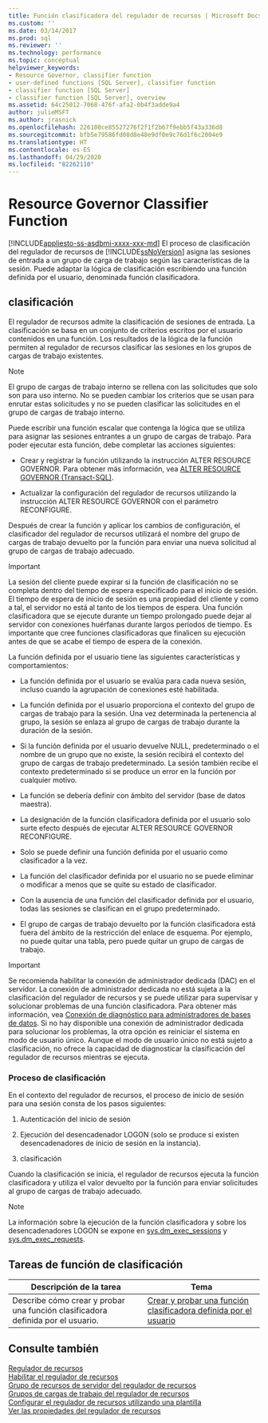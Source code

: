 ```yaml
---
title: Función clasificadora del regulador de recursos | Microsoft Docs
ms.custom: ''
ms.date: 03/14/2017
ms.prod: sql
ms.reviewer: ''
ms.technology: performance
ms.topic: conceptual
helpviewer_keywords:
- Resource Governor, classifier function
- user-defined functions [SQL Server], classifier function
- classifier function [SQL Server]
- classifier function [SQL Server], overview
ms.assetid: 64c25012-7068-476f-afa2-0b4f3adde9a4
author: julieMSFT
ms.author: jrasnick
ms.openlocfilehash: 226100ce85527276f2f1f2b67f9ebb5f43a336d8
ms.sourcegitcommit: bfb5e79586fd08d8e48e9df0e9c76d1f6c2004e9
ms.translationtype: HT
ms.contentlocale: es-ES
ms.lasthandoff: 04/29/2020
ms.locfileid: "82262110"
---
```

# <a name="resource-governor-classifier-function"></a>Resource Governor Classifier Function
[!INCLUDE[appliesto-ss-asdbmi-xxxx-xxx-md](../../includes/appliesto-ss-asdbmi-xxxx-xxx-md.md)]
  El proceso de clasificación del regulador de recursos de [!INCLUDE[ssNoVersion](../../includes/ssnoversion-md.md)] asigna las sesiones de entrada a un grupo de carga de trabajo según las características de la sesión. Puede adaptar la lógica de clasificación escribiendo una función definida por el usuario, denominada función clasificadora.  
  
## <a name="classification"></a>clasificación  
 El regulador de recursos admite la clasificación de sesiones de entrada. La clasificación se basa en un conjunto de criterios escritos por el usuario contenidos en una función. Los resultados de la lógica de la función permiten al regulador de recursos clasificar las sesiones en los grupos de cargas de trabajo existentes.  
  
> [!NOTE]  
>  El grupo de cargas de trabajo interno se rellena con las solicitudes que solo son para uso interno. No se pueden cambiar los criterios que se usan para enrutar estas solicitudes y no se pueden clasificar las solicitudes en el grupo de cargas de trabajo interno.  
  
 Puede escribir una función escalar que contenga la lógica que se utiliza para asignar las sesiones entrantes a un grupo de cargas de trabajo. Para poder ejecutar esta función, debe completar las acciones siguientes:  
  
-   Crear y registrar la función utilizando la instrucción ALTER RESOURCE GOVERNOR. Para obtener más información, vea [ALTER RESOURCE GOVERNOR &#40;Transact-SQL&#41;](../../t-sql/statements/alter-resource-governor-transact-sql.md).  
  
-   Actualizar la configuración del regulador de recursos utilizando la instrucción ALTER RESOURCE GOVERNOR con el parámetro RECONFIGURE.  
  
 Después de crear la función y aplicar los cambios de configuración, el clasificador del regulador de recursos utilizará el nombre del grupo de cargas de trabajo devuelto por la función para enviar una nueva solicitud al grupo de cargas de trabajo adecuado.  
  
> [!IMPORTANT]  
>  La sesión del cliente puede expirar si la función de clasificación no se completa dentro del tiempo de espera especificado para el inicio de sesión. El tiempo de espera de inicio de sesión es una propiedad del cliente y como a tal, el servidor no está al tanto de los tiempos de espera. Una función clasificadora que se ejecute durante un tiempo prolongado puede dejar al servidor con conexiones huérfanas durante largos períodos de tiempo. Es importante que cree funciones clasificadoras que finalicen su ejecución antes de que se acabe el tiempo de espera de la conexión.  
  
 La función definida por el usuario tiene las siguientes características y comportamientos:  
  
-   La función definida por el usuario se evalúa para cada nueva sesión, incluso cuando la agrupación de conexiones esté habilitada.  
  
-   La función definida por el usuario proporciona el contexto del grupo de cargas de trabajo para la sesión. Una vez determinada la pertenencia al grupo, la sesión se enlaza al grupo de cargas de trabajo durante la duración de la sesión.  
  
-   Si la función definida por el usuario devuelve NULL, predeterminado o el nombre de un grupo que no existe, la sesión recibirá el contexto del grupo de cargas de trabajo predeterminado. La sesión también recibe el contexto predeterminado si se produce un error en la función por cualquier motivo.  
  
-   La función se debería definir con ámbito del servidor (base de datos maestra).  
  
-   La designación de la función clasificadora definida por el usuario solo surte efecto después de ejecutar ALTER RESOURCE GOVERNOR RECONFIGURE.  
  
-   Solo se puede definir una función definida por el usuario como clasificador a la vez.  
  
-   La función del clasificador definida por el usuario no se puede eliminar o modificar a menos que se quite su estado de clasificador.  
  
-   Con la ausencia de una función del clasificador definida por el usuario, todas las sesiones se clasifican en el grupo predeterminado.  
  
-   El grupo de cargas de trabajo devuelto por la función clasificadora está fuera del ámbito de la restricción del enlace de esquema. Por ejemplo, no puede quitar una tabla, pero puede quitar un grupo de cargas de trabajo.  
  
> [!IMPORTANT]  
>  Se recomienda habilitar la conexión de administrador dedicada (DAC) en el servidor. La conexión de administrador dedicada no está sujeta a la clasificación del regulador de recursos y se puede utilizar para supervisar y solucionar problemas de una función clasificadora. Para obtener más información, vea [Conexión de diagnóstico para administradores de bases de datos](../../database-engine/configure-windows/diagnostic-connection-for-database-administrators.md). Si no hay disponible una conexión de administrador dedicada para solucionar los problemas, la otra opción es reiniciar el sistema en modo de usuario único. Aunque el modo de usuario único no está sujeto a clasificación, no ofrece la capacidad de diagnosticar la clasificación del regulador de recursos mientras se ejecuta.  
  
### <a name="classification-process"></a>Proceso de clasificación  
 En el contexto del regulador de recursos, el proceso de inicio de sesión para una sesión consta de los pasos siguientes:  
  
1.  Autenticación del inicio de sesión  
  
2.  Ejecución del desencadenador LOGON (solo se produce si existen desencadenadores de inicio de sesión en la instancia).
  
3.  clasificación  

 Cuando la clasificación se inicia, el regulador de recursos ejecuta la función clasificadora y utiliza el valor devuelto por la función para enviar solicitudes al grupo de cargas de trabajo adecuado.  
  
> [!NOTE]  
>  La información sobre la ejecución de la función clasificadora y sobre los desencadenadores LOGON se expone en [sys.dm_exec_sessions](../../relational-databases/system-dynamic-management-views/sys-dm-exec-sessions-transact-sql.md) y [sys.dm_exec_requests](../../relational-databases/system-dynamic-management-views/sys-dm-exec-requests-transact-sql.md).  
  
## <a name="classification-function-tasks"></a>Tareas de función de clasificación  
  
|Descripción de la tarea|Tema|  
|----------------------|-----------|  
|Describe cómo crear y probar una función clasificadora definida por el usuario.|[Crear y probar una función clasificadora definida por el usuario](../../relational-databases/resource-governor/create-and-test-a-classifier-user-defined-function.md)|  
  
## <a name="see-also"></a>Consulte también  
 [Regulador de recursos](../../relational-databases/resource-governor/resource-governor.md)   
 [Habilitar el regulador de recursos](../../relational-databases/resource-governor/enable-resource-governor.md)   
 [Grupo de recursos de servidor del regulador de recursos](../../relational-databases/resource-governor/resource-governor-resource-pool.md)   
 [Grupos de cargas de trabajo del regulador de recursos](../../relational-databases/resource-governor/resource-governor-workload-group.md)   
 [Configurar el regulador de recursos utilizando una plantilla](../../relational-databases/resource-governor/configure-resource-governor-using-a-template.md)   
 [Ver las propiedades del regulador de recursos](../../relational-databases/resource-governor/view-resource-governor-properties.md)  
  
  
